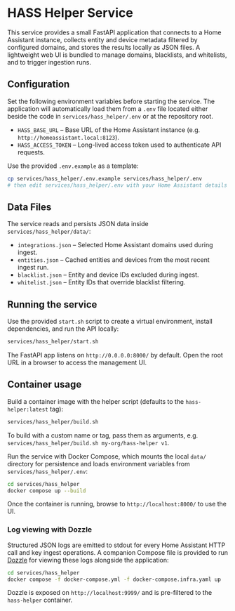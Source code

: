 # HASS Helper Service

This service provides a small FastAPI application that connects to a Home Assistant instance,
collects entity and device metadata filtered by configured domains, and stores the results locally
as JSON files. A lightweight web UI is bundled to manage domains, blacklists, and whitelists, and
to trigger ingestion runs.

## Configuration

Set the following environment variables before starting the service. The application will
automatically load them from a `.env` file located either beside the code in
`services/hass_helper/.env` or at the repository root.

- `HASS_BASE_URL` – Base URL of the Home Assistant instance (e.g. `http://homeassistant.local:8123`).
- `HASS_ACCESS_TOKEN` – Long-lived access token used to authenticate API requests.

Use the provided `.env.example` as a template:

```bash
cp services/hass_helper/.env.example services/hass_helper/.env
# then edit services/hass_helper/.env with your Home Assistant details
```

## Data Files

The service reads and persists JSON data inside `services/hass_helper/data/`:

- `integrations.json` – Selected Home Assistant domains used during ingest.
- `entities.json` – Cached entities and devices from the most recent ingest run.
- `blacklist.json` – Entity and device IDs excluded during ingest.
- `whitelist.json` – Entity IDs that override blacklist filtering.

## Running the service

Use the provided `start.sh` script to create a virtual environment, install dependencies, and run
the API locally:

```bash
services/hass_helper/start.sh
```

The FastAPI app listens on `http://0.0.0.0:8000/` by default. Open the root URL in a browser to
access the management UI.

## Container usage

Build a container image with the helper script (defaults to the `hass-helper:latest` tag):

```bash
services/hass_helper/build.sh
```

To build with a custom name or tag, pass them as arguments, e.g. `services/hass_helper/build.sh my-org/hass-helper v1`.

Run the service with Docker Compose, which mounts the local `data/` directory for persistence and
loads environment variables from `services/hass_helper/.env`:

```bash
cd services/hass_helper
docker compose up --build
```

Once the container is running, browse to `http://localhost:8000/` to use the UI.

### Log viewing with Dozzle

Structured JSON logs are emitted to stdout for every Home Assistant HTTP call and key ingest
operations. A companion Compose file is provided to run [Dozzle](https://dozzle.dev/) for viewing
these logs alongside the application:

```bash
cd services/hass_helper
docker compose -f docker-compose.yml -f docker-compose.infra.yaml up
```

Dozzle is exposed on `http://localhost:9999/` and is pre-filtered to the `hass-helper` container.
